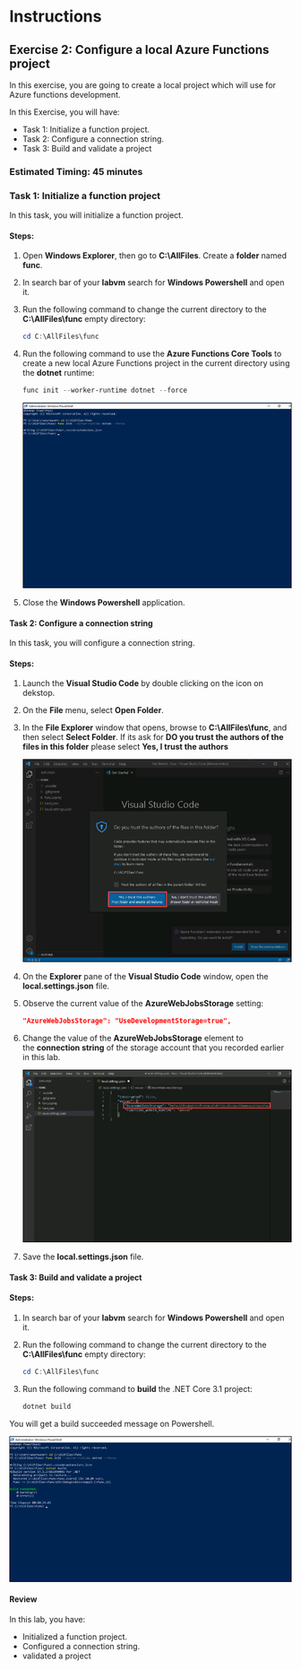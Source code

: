 # Instructions

## Exercise 2: Configure a local Azure Functions project

In this exercise, you are going to create a local project which will use for Azure functions development. 

In this Exercise, you will have:

  + Task 1: Initialize a function project.
  + Task 2: Configure a connection string.
  + Task 3: Build and validate a project

### Estimated Timing: 45 minutes

### Task 1: Initialize a function project

In this task, you will initialize a function project.

#### Steps:

1. Open **Windows Explorer**, then go to **C:\AllFiles**. Create a **folder** named **func**.

1. In search bar of your **labvm** search for **Windows Powershell** and open it.

1. Run the following command to change the current directory to the **C:\AllFiles\func** empty directory:

    ```powershell
    cd C:\AllFiles\func
    ```

1. Run the following command to use the **Azure Functions Core Tools** to create a new local Azure Functions project in the current directory using the **dotnet** runtime:

    ```powershell
    func init --worker-runtime dotnet --force
    ```
    ![img](../media/servl8.png)
    
1. Close the **Windows Powershell** application.

#### Task 2: Configure a connection string

In this task, you will configure a connection string.

#### Steps:

1. Launch the **Visual Studio Code** by double clicking on the icon on dekstop.

1. On the **File** menu, select **Open Folder**.

1. In the **File Explorer** window that opens, browse to **C:\AllFiles\func**, and then select **Select Folder**. If its ask for **DO you trust the authors of the files in this folder** please select **Yes, I trust the authors**

    ![img](../media/servl9.png)

1. On the **Explorer** pane of the **Visual Studio Code** window, open the **local.settings.json** file.

1. Observe the current value of the **AzureWebJobsStorage** setting:

    ```json
    "AzureWebJobsStorage": "UseDevelopmentStorage=true",
    ```

1. Change the value of the **AzureWebJobsStorage** element to the **connection string** of the storage account that you recorded earlier in this lab.

    ![img](../media/servl10.png)

1. Save the **local.settings.json** file.

#### Task 3: Build and validate a project

#### Steps:

1. In search bar of your **labvm** search for **Windows Powershell** and open it.

1. Run the following command to change the current directory to the **C:\AllFiles\func** empty directory:

    ```powershell
    cd C:\AllFiles\func
    ```

1. Run the following command to **build** the .NET Core 3.1 project:

    ```powershell
    dotnet build
    ```
You will get a build succeeded message on Powershell.

   ![img](../media/servl11.png)

#### Review

In this lab, you have:

- Initialized a function project.
- Configured a connection string.
- validated a project
